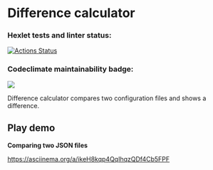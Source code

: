 # Difference calculator

### Hexlet tests and linter status:

[![Actions Status](https://github.com/Lasterius/frontend-project-46/workflows/hexlet-check/badge.svg)](https://github.com/Lasterius/frontend-project-46/actions)

### Codeclimate maintainability badge:

<a href="https://codeclimate.com/github/Lasterius/frontend-project-46/maintainability"><img src="https://api.codeclimate.com/v1/badges/f32fb4f552222284efdd/maintainability" /></a>

Difference calculator compares two configuration files and shows a difference.

## Play demo

**Comparing two JSON files**

https://asciinema.org/a/ikeH8kqp4QqIhqzQDf4Cb5FPF
